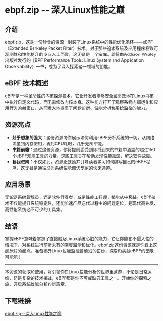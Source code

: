 # ebpf.zip -- 深入Linux性能之巅

## 介绍

ebpf.zip，这是一份珍贵的资源，封装了Linux系统中的性能优化圣杯——eBPF（Extended Berkeley Packet Filter）技术。对于那些追求系统及应用程序极致可观测性和性能提升的专业人士而言，这无疑是一个宝库。即将由Addison Wesley出版社发行的《BPF Performance Tools: Linux System and Application Observability》一书，成为了深入探索这一领域的钥匙。

## eBPF 技术概述

eBPF是一种革命性的内核探测技术，它让开发者能够安全且高效地在Linux内核中执行自定义代码，而无需修改内核本身。这种能力打开了观察系统内部运作和应用行为的新窗口，从而极大地提高了问题诊断、性能分析和系统监控的能力。

## 资源亮点

- **超乎想象的强大**：这份资源向你展示如何利用eBPF分析系统的一切，从网络流量到内存使用，再到CPU耗时，几乎无所不能。
- **书籍前瞻**：通过这份资源，你将提前感受到即将到来的书籍中涵盖的超过150个eBPF观测工具的力量，这些工具旨在帮助发现性能瓶颈，解决软件故障。
- **自我进阶**：不仅如此，资源还鼓励并引导读者学习如何编写自己的eBPF程序，这无疑是通往成为系统性能调优专家的快速通道。

## 应用场景

无论是系统管理员，还是软件开发者，或是性能工程师，都能从中获益。eBPF技术不仅能提升系统稳定性，还能加速产品迭代过程中的问题定位，是现代高并发、高性能系统必不可少的工具集。

## 结语

掌握eBPF意味着掌握了直接触及Linux系统心脏的能力，它让你能在不侵入性的情况下，对系统进行前所未有的深度监测和优化。ebpf.zip这份资源就是你踏上这趟旅程的起点，准备揭开Linux性能监控最前沿的面纱，探索和实践eBPF的无限可能吧！

---

本资源的获取和使用，将引领你在Linux性能分析的世界里遨游，不论是日常运维，还是复杂的技术挑战，eBPF都是你不可或缺的工具之一。开始你的探索之旅，开启系统性能分析的新篇章。

## 下载链接

[ebpf.zip--深入Linux性能之巅](https://pan.quark.cn/s/6054fe2057cf)